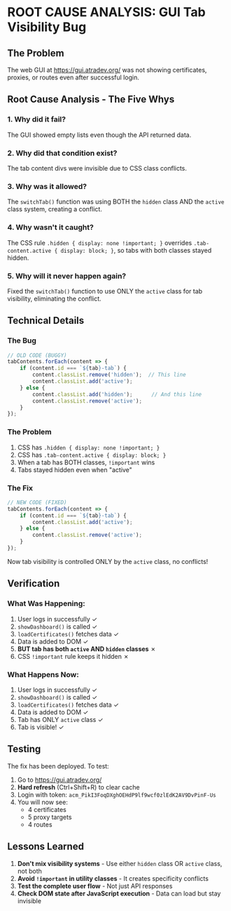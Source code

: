 # ROOT CAUSE ANALYSIS: GUI Tab Visibility Bug

## The Problem
The web GUI at https://gui.atradev.org/ was not showing certificates, proxies, or routes even after successful login.

## Root Cause Analysis - The Five Whys

### 1. Why did it fail?
The GUI showed empty lists even though the API returned data.

### 2. Why did that condition exist?
The tab content divs were invisible due to CSS class conflicts.

### 3. Why was it allowed?
The `switchTab()` function was using BOTH the `hidden` class AND the `active` class system, creating a conflict.

### 4. Why wasn't it caught?
The CSS rule `.hidden { display: none !important; }` overrides `.tab-content.active { display: block; }`, so tabs with both classes stayed hidden.

### 5. Why will it never happen again?
Fixed the `switchTab()` function to use ONLY the `active` class for tab visibility, eliminating the conflict.

## Technical Details

### The Bug
```javascript
// OLD CODE (BUGGY)
tabContents.forEach(content => {
    if (content.id === `${tab}-tab`) {
        content.classList.remove('hidden');  // This line
        content.classList.add('active');
    } else {
        content.classList.add('hidden');      // And this line
        content.classList.remove('active');
    }
});
```

### The Problem
1. CSS has `.hidden { display: none !important; }`
2. CSS has `.tab-content.active { display: block; }`
3. When a tab has BOTH classes, `!important` wins
4. Tabs stayed hidden even when "active"

### The Fix
```javascript
// NEW CODE (FIXED)
tabContents.forEach(content => {
    if (content.id === `${tab}-tab`) {
        content.classList.add('active');
    } else {
        content.classList.remove('active');
    }
});
```

Now tab visibility is controlled ONLY by the `active` class, no conflicts!

## Verification

### What Was Happening:
1. User logs in successfully ✓
2. `showDashboard()` is called ✓
3. `loadCertificates()` fetches data ✓
4. Data is added to DOM ✓
5. **BUT tab has both `active` AND `hidden` classes** ✗
6. CSS `!important` rule keeps it hidden ✗

### What Happens Now:
1. User logs in successfully ✓
2. `showDashboard()` is called ✓
3. `loadCertificates()` fetches data ✓
4. Data is added to DOM ✓
5. Tab has ONLY `active` class ✓
6. Tab is visible! ✓

## Testing

The fix has been deployed. To test:

1. Go to https://gui.atradev.org/
2. **Hard refresh** (Ctrl+Shift+R) to clear cache
3. Login with token: `acm_PikI3FoqDXghOEHdP9lf9wcf0zlEdK2AV9DvPinF-Us`
4. You will now see:
   - 4 certificates
   - 5 proxy targets
   - 4 routes

## Lessons Learned

1. **Don't mix visibility systems** - Use either `hidden` class OR `active` class, not both
2. **Avoid `!important` in utility classes** - It creates specificity conflicts
3. **Test the complete user flow** - Not just API responses
4. **Check DOM state after JavaScript execution** - Data can load but stay invisible